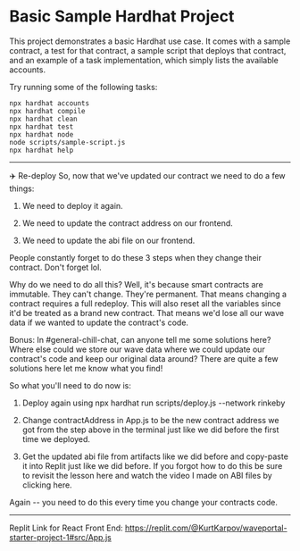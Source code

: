 # Basic Sample Hardhat Project

This project demonstrates a basic Hardhat use case. It comes with a sample contract, a test for that contract, a sample script that deploys that contract, and an example of a task implementation, which simply lists the available accounts.

Try running some of the following tasks:

```shell
npx hardhat accounts
npx hardhat compile
npx hardhat clean
npx hardhat test
npx hardhat node
node scripts/sample-script.js
npx hardhat help
```

---

✈️ Re-deploy
So, now that we've updated our contract we need to do a few things:

1. We need to deploy it again.

2. We need to update the contract address on our frontend.

3. We need to update the abi file on our frontend. 

People constantly forget to do these 3 steps when they change their contract. Don't forget lol.

Why do we need to do all this? Well, it's because smart contracts are immutable. They can't change. They're permanent. That means changing a contract requires a full redeploy. This will also reset all the variables since it'd be treated as a brand new contract. That means we'd lose all our wave data if we wanted to update the contract's code.

Bonus: In #general-chill-chat, can anyone tell me some solutions here? Where else could we store our wave data where we could update our contract's code and keep our original data around? There are quite a few solutions here let me know what you find!

So what you'll need to do now is:

1. Deploy again using npx hardhat run scripts/deploy.js --network rinkeby

2. Change contractAddress in App.js to be the new contract address we got from the step above in the terminal just like we did before the first time we deployed.

3. Get the updated abi file from artifacts like we did before and copy-paste it into Replit just like we did before. If you forgot how to do this be sure to revisit the lesson here and watch the video I made on ABI files by clicking here.

Again -- you need to do this every time you change your contracts code.

---

Replit Link for React Front End: https://replit.com/@KurtKarpov/waveportal-starter-project-1#src/App.js